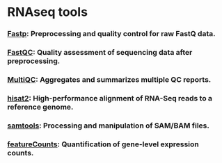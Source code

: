 # RNAseq tools
### [Fastp](https://github.com/OpenGene/fastp): Preprocessing and quality control for raw FastQ data.
### [FastQC](https://github.com/s-andrews/FastQC): Quality assessment of sequencing data after preprocessing.
### [MultiQC](https://github.com/MultiQC/MultiQC): Aggregates and summarizes multiple QC reports.
### [hisat2](https://github.com/DaehwanKimLab/hisat2): High-performance alignment of RNA-Seq reads to a reference genome.
### [samtools](https://www.htslib.org/): Processing and manipulation of SAM/BAM files.
### [featureCounts](https://rnnh.github.io/bioinfo-notebook/docs/featureCounts.html): Quantification of gene-level expression counts.

